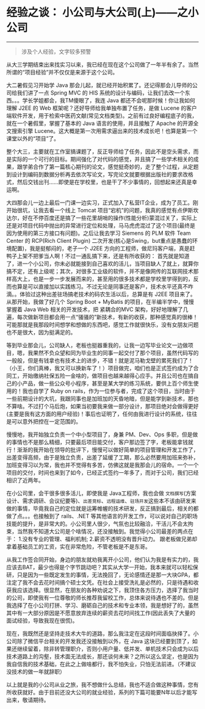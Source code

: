 # 经验之谈： 小公司与大公司(上)——之小公司
----

> 涉及个人经验，文字较多预警

从大三学期结束出来找实习以来，我已经在现在这个公司做了一年半有余了。当然所谓的“项目经验”并不仅仅是来源于这个公司。

大二暑假见习开始学 Java 那会儿起，就已经开始积累了。还记得那会儿导师的公司给我们讲了一点 Spring MVC 的 HIS 系统的设计与编码，让我们去改一个东西。。。学长学姐都会，我TM傻眼了，我连 Java 都还不会呢那时候！你让我如何理解 J2EE 的 Web 框架呢？还好导师给我单独布置了任务，是做 Lucene 的客户端软件开发，用于检索中医药文献(常见文档类型)。之前有过良好编程底子的我，就在一个暑假里，掌握了基本的 Java 语言的使用，并且接触了 Apache 的开源全文搜索引擎 Lucene。这大概是第一次用需求逼出来的技术成长吧！也算是第一个课堂以外的“项目”了。

整个大三，主要就在工作室搞课题了，反正导师给了任务，因此不是空头需求，而是实际的一个可行的目标。期间强化了对代码的感觉，并且搞了一些学术相关的成果，跟学弟合作了第一篇核心期刊的论文，感觉挺奇妙的，走了整个过程，从定题到设计到编码到数据分析再去依次写论文，写完论文就要根据出版社的要求改格式，然后交钱出刊……即使是在学校里，也是干了不少事情的，回想起来还真是幸运啊。

大四那会儿一边上最后一门课一边实习，正式加入了私营IT企业，成为了员工。刚开始很坑，让我去看一个线上 Tomcat 项目“宕机”的问题，我真的感觉有点伊斯坎达尔，好在不停百度还是搞了一些花里胡哨的操作(性能分析)蒙混过关了，实际上还是对项目代码中抛出的异常进行定位和处理，马马虎虎混过了这个项目(最终是因为使用的第三方接口有问题)。之后让我去学习 Siemens 的 PLM 软件 Team Center 的 RCP(Rich Client Plugin) 二次开发(核心是Swing，but重点是愚蠢的环境配置)，我是挺郁闷的，老子一个 J2EE 方向的工程师，做尼玛客户端，真是赶鸭子上架不把爹当人啊！不过一通乱搞下来，还是有所收获的： 首先就是知道了，进一个小公司，你未必就能接到自己喜欢的活儿，当项目缺人了就上，就算你搞不定，还有上级呢；其次，对很多工业级的软件，并不是像网传的互联网技术那样高大上，也是一步一步发展而来的，甚至用的很多技术都是学校里学得到的，反而也算是可以直接加以实践练习。不过无论是同事还是客户，技术水平还真不咋滴。。体验过这种出差驻场搞老技术的码农生活以后，总算是有 J2EE 项目来了。从那开始，我做了好几个 Spring Boot + MyBatis 的项目，在半编半学中，慢慢掌握着 Java Web 相关的开发技术，把 紧耦合的MVC 架构，好好地理解了几遍，每次做新项目都会用一点“骚骚的”新技术，有新的收获，那种感觉真的很棒！可能那就是我那段时间想学和想做的东西吧，感觉工作就很快乐，没有女朋友问题也不是很大，因为挺满足的。

等到毕业那会儿，公司缺人，老板也挺器重我的，让我一边写毕业论文一边做项目，嗯，我果然不负众望和同为毕业生的同事一起交付了那个项目，虽然代码写的一般般，但是有钱拿也有技术上的进步，不错！就是泥马勒戈壁的累死我们了！（小王，你们真棒，我又可以换新车了！）项目做完，咱们也是正式签约成为了合同工，开始缴纳社保五险一金啥的，做项目也越来越得心应手。并且公司也在搞自己的小产品，做一些公众号小程序，甚至是某大学的练习系统，要供上百个师生使用的！我也自学了 Ruby on rails，作为一位参与者，完成了这个项目，当时由于一些前期设计的大坑，我跟同事也是加班加的天昏地暗，但是能学到新技术，那也不算啥。不过打个马后炮，如果当初要我来做一部分设计，那项目绝对会做得更好(主要是我有这方面的用户经验)！事后也证明了，任何由我进行设计的系统，往往是可以意外把控在一定范围的。

慢慢地，我开始独立负责一个中小型项目了，身兼 PM、Dev、Ops 多职，但是做的事情也不是那么精细，只要最后项目能交付，客户那边签了字，老板能拿钱就行！渐渐的我开始在领导的批评下，慢慢可以做好简单的项目管理和开发工作了，出差变得高频，由于是独立负责，出差了延缓了工期，那么必然要用加班来弥补，加班变得习以为常，我也并不觉得有多苦，仿佛这就是我那会儿的宿命。一个一个项目的交付，时间也来到了如今，已经正式签约一年多了，而对于公司，我们已经相识了近两年。

在小公司里，会干很多很多活儿，即使我是 Java工程师，我也会做 `文档撰写`(方案设计、需求调研、会议纪要等)、`出差竞标`、`远程运维`、`驻场开发`这些本不该由研发来做的事情，毕竟我自己的定位就是运筹帷幄的技术研发，反正搞到最后，相关的都做了点。。。也接触到了 rails、.NET 等其他语言的开发工作，可以说对自己的职场技能的提升，是非常大的。小公司里人很少，气氛也比较融洽，干活儿不会太拘束，当然我不知道大公司是个啥情况，还没接触到。我觉得小公司最差的两点在于： 1.没有专业的管理、福利机制; 2.薪资不透明没有晋升动力。 跟老板做兄弟却拿着基础员工的工资，实在非常危险，不管老板是不是东哥。

从我工作签合同开始，身边的朋友就劝我离开小公司，他们认为我是有实力的，我应该去BAT，最少也得是个字节跳动吧？其实从大学一开始，我本来就可以轻松保研，只是因为一些既定发生的事情，无法挽回了，无论感情还是那一大块GPA，都注定了我不会去花时间搞个硕士文凭。在社会上接受洗礼是必然的，只是待遇和收获我应该选择。很显然，在朋友的各种劝说之下，我顶住各方压力，选择了我当时的公司，即使我有一位尊敬的师长推荐我留校工作，总体来说待遇也不差的。但是我选择了在小公司打拼、学习、磨砺自己的技术和专业本领，我是想好了的，虽然其中有一大部分原因是不愿意放弃连续的薪资去花时间找工作(因此丢失了大量的面试经验，导致我现在很慌)。

现在，我既然还是坚持走技术大牛的道路，那么我注定在这段时间面临抉择了。小公司除了微信平台相关的开发我还没接触到以外，在 Java 这块已经要到顶了，如果还继续留着，除非转管理职介，否则小用户量、低并发、单机技术只会成为以后技术道路上的沟壑，技术面无法成长，那还谈何未来？之所以这么坚定，也是因为我自信我的技术基础，在此之上做啥都行，我不怕失业，只怕无法前进。（不建议没技术的做一年就辞职）

以上就是我的小公司从业之旅，我不想做什么总结，我也不适合做这种事情，您有所收获就好。由于目前还没大公司的就业经验，系列的下篇可能要N年以后才能写出来，敬请期待。

